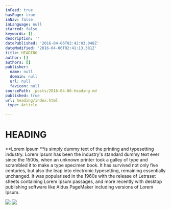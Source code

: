 ```yaml
---
inFeed: true
hasPage: true
inNav: false
inLanguage: null
starred: false
keywords: []
description: ''
datePublished: '2016-04-06T02:42:03.048Z'
dateModified: '2016-04-06T02:41:13.381Z'
title: HEADING
author: []
authors: []
publisher:
  name: null
  domain: null
  url: null
  favicon: null
sourcePath: _posts/2016-04-06-heading.md
published: true
url: heading/index.html
_type: Article

---
```

# HEADING

**Lorem Ipsum **is simply dummy text of the printing and typesetting industry. Lorem Ipsum has been the industry's standard dummy text ever since the 1500s, when an unknown printer took a galley of type and scrambled it to make a type specimen book. It has survived not only five centuries, but also the leap into electronic typesetting, remaining essentially unchanged. It was popularised in the 1960s with the release of Letraset sheets containing Lorem Ipsum passages, and more recently with desktop publishing software like Aldus PageMaker including versions of Lorem Ipsum.

![](https://the-grid-user-content.s3-us-west-2.amazonaws.com/57f093e6-a928-4f63-bafe-760640d6c973.jpg)
![](https://imgflo.herokuapp.com/graph/vahj1ThiexotieMo/a50a1c783013e83b4fe38c602931a19e/passthrough.jpg?height=600&input=https%3A%2F%2Fthe-grid-user-content.s3-us-west-2.amazonaws.com%2F57f093e6-a928-4f63-bafe-760640d6c973.jpg)